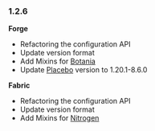 ### 1.2.6

**Forge**

- Refactoring the configuration API
- Update version format
- Add Mixins for [Botania](https://www.curseforge.com/minecraft/mc-mods/botania)
- Update [Placebo](https://www.curseforge.com/minecraft/mc-mods/placebo) version to 1.20.1-8.6.0

**Fabric**

- Refactoring the configuration API
- Update version format
- Add Mixins for [Nitrogen](https://github.com/The-Aether-Team/Nitrogen)
